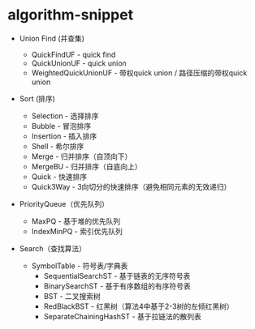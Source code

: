 # algorithm-snippet

* Union Find (并查集)
  * QuickFindUF - quick find
  * QuickUnionUF - quick union
  * WeightedQuickUnionUF - 带权quick union / 路径压缩的带权quick union

* Sort (排序)
  * Selection - 选择排序
  * Bubble - 冒泡排序
  * Insertion - 插入排序
  * Shell - 希尔排序
  * Merge - 归并排序（自顶向下）
  * MergeBU - 归并排序（自底向上）
  * Quick - 快速排序
  * Quick3Way - 3向切分的快速排序（避免相同元素的无效递归）

* PriorityQueue（优先队列）
  * MaxPQ - 基于堆的优先队列 
  * IndexMinPQ - 索引优先队列

* Search（查找算法）
  * SymbolTable - 符号表/字典表 
    * SequentialSearchST - 基于链表的无序符号表
    * BinarySearchST - 基于有序数组的有序符号表
    * BST - 二叉搜索树
    * RedBlackBST - 红黑树（算法4中基于2-3树的左倾红黑树）
    * SeparateChainingHashST - 基于拉链法的散列表


